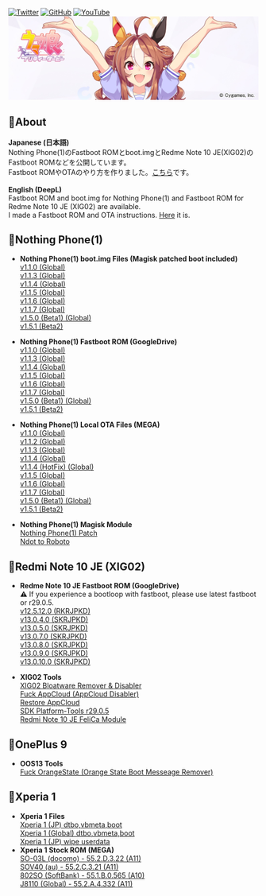 [![Twitter](https://img.shields.io/twitter/follow/ot_inc?style=flat&logo=twitter)](https://twitter.com/ot_inc)
[![GitHub](https://img.shields.io/github/followers/reindex-ot?style=flat&logo=github)](https://github.com/reindex-ot)
[![YouTube](https://img.shields.io/youtube/channel/subscribers/UCE5tVfXXLSonqBJ1GZmLuyw?style=flat&logo=youtube)](https://www.youtube.com/channel/UCE5tVfXXLSonqBJ1GZmLuyw)
[![Copano Rickey](https://raw.githubusercontent.com/reindex-ot/reindex-ot.github.io/main/image/copanorickey.jpg)](https://umamusume.jp/character/detail/?name=copanorickey)
<br>
## 📖About
<b>Japanese (日本語)</b><br>
Nothing Phone(1)のFastboot ROMとboot.imgとRedme Note 10 JE(XIG02)のFastboot ROMなどを公開しています。<br>
Fastboot ROMやOTAのやり方を作りました。[こちら](https://reindex-ot.github.io/how_to_use)です。<br>
<br>
<b>English (DeepL)</b><br>
Fastboot ROM and boot.img for Nothing Phone(1) and Fastboot ROM for Redme Note 10 JE (XIG02) are available.<br>
I made a Fastboot ROM and OTA instructions. [Here](https://reindex-ot.github.io/how_to_use) it is.<br>

## 📱Nothing Phone(1)
- <b>Nothing Phone(1) boot.img Files (Magisk patched boot included)</b><br>
[v1.1.0 (Global)](https://github.com/reindex-ot/reindex-ot.github.io/blob/main/boot_img/lahaina_boot_v1.1.0_Global.zip?raw=true)<br>
[v1.1.3 (Global)](https://github.com/reindex-ot/reindex-ot.github.io/blob/main/boot_img/lahaina_boot_v1.1.3_Global.zip?raw=true)<br>
[v1.1.4 (Global)](https://github.com/reindex-ot/reindex-ot.github.io/blob/main/boot_img/lahaina_boot_v1.1.4_Global.zip?raw=true)<br>
[v1.1.5 (Global)](https://github.com/reindex-ot/reindex-ot.github.io/blob/main/boot_img/lahaina_boot_v1.1.5_Global.zip?raw=true)<br>
[v1.1.6 (Global)](https://github.com/reindex-ot/reindex-ot.github.io/blob/main/boot_img/lahaina_boot_v1.1.6_Global.zip?raw=true)<br>
[v1.1.7 (Global)](https://github.com/reindex-ot/reindex-ot.github.io/blob/main/boot_img/lahaina_boot_v1.1.7_Global.zip?raw=true)<br>
[v1.5.0 (Beta1) (Global)](https://github.com/reindex-ot/reindex-ot.github.io/blob/main/boot_img/lahaina_boot_v1.5.0_Beta_Global.zip?raw=true)<br>
[v1.5.1 (Beta2)](https://github.com/reindex-ot/reindex-ot.github.io/blob/main/boot_img/lahaina_boot_v1.5.1_Beta_Global.zip?raw=true)<br>

- <b>Nothing Phone(1) Fastboot ROM (GoogleDrive)</b><br>
[v1.1.0 (Global)](https://drive.google.com/file/d/1-Gdamvxs1tMBcQvRIUoG_EbdFaaglfnS/view?usp=sharing)<br>
[v1.1.3 (Global)](https://drive.google.com/file/d/1kuGrqfM0HqPx8KcRZgag4e9exWig_y-f/view?usp=sharing)<br>
[v1.1.4 (Global)](https://drive.google.com/file/d/1-oqPz1IYrlXhDUR8F_prgtBgKFS2Jzpo/view?usp=sharing)<br>
[v1.1.5 (Global)](https://drive.google.com/file/d/1YzJd7FAGDn04eog-5VC9uzrp45PZYJOb/view?usp=sharing)<br>
[v1.1.6 (Global)](https://drive.google.com/file/d/13W7IWx_ObuOhZJgloK92nWT1F1gNLnGE/view?usp=sharing)<br>
[v1.1.7 (Global)](https://drive.google.com/file/d/1ABPWLm8oQLfDft2bTdrf_U0cG8FA5MaK/view?usp=sharing)<br>
[v1.5.0 (Beta1) (Global)](https://drive.google.com/file/d/1V1xlzbtBV06FnJH1mZp3FcQ152f01DkD/view?usp=sharing)<br>
[v1.5.1 (Beta2)](https://drive.google.com/file/d/1kFsNFPL-K_UAu4Zl2mdhjRUETb9yuoU_/view?usp=sharing)<br>

- <b>Nothing Phone(1) Local OTA Files (MEGA)</b><br>
[v1.1.0 (Global)](https://mega.nz/file/G8g0yCAb#Hcd1U7LK-Q4XpLKjDzOV3HKkRzo7deYSvI42aIIYuY0)<br>
[v1.1.2 (Global)](https://mega.nz/file/D94AwbRA#pTGVDBcJ9ItdG8dheCctb6T3PwCz7tEBz5LA8f7ku6U)<br>
[v1.1.3 (Global)](https://mega.nz/file/GoQGgZzD#L3Cm1dTtXPo1BFMCAV-cgM1kELWb_WJsWfwq0lrEuU0)<br>
[v1.1.4 (Global)](https://mega.nz/file/bg5VFK6J#_e8i_QpNZXyEjEU2CjtZGK9lgb-XypFAcqXsz1BfjYg)<br>
[v1.1.4 (HotFix) (Global)](https://mega.nz/file/X0BDHQoA#neBOopiUWQbHb1DKgtcQByf015nFT8zrY4VZ0sFfaG0)<br>
[v1.1.5 (Global)](https://mega.nz/file/SpBRCDAK#iieoMySHHwkJWD4tJY7tNmESPOSZ05dTC6RKHRZEkqY)<br>
[v1.1.6 (Global)](https://mega.nz/file/WtREnCSa#6bC6HPSjXoIVTdYDZGv-57C-4v0LOx6IgC1L4klRQnA)<br>
[v1.1.7 (Global)](https://mega.nz/file/a1p3nbbK#4ofRZ_466eyt6p6n51qti2YS5tVZ_dzhz5K2MnjZ7UM)<br>
[v1.5.0 (Beta1) (Global)](https://mega.nz/file/T9xSyRzL#eamdfM3ym0q43UDWcGwPBFzausPlAKmL4D1Hw3VjfD4)<br>
[v1.5.1 (Beta2)](https://mega.nz/file/W0wlGJzJ#nCzWu7kY4ZTjvR8EiuVnSYx-sc-76gNqZ7Awj8FYUs0)<br>

- <b>Nothing Phone(1) Magisk Module</b><br>
[Nothing Phone(1) Patch](https://github.com/reindex-ot/magisk-module-nothing)<br>
[Ndot to Roboto](https://github.com/reindex-ot/Ndot-to-Roboto)<br>

## 📱Redmi Note 10 JE (XIG02)
- <b>Redme Note 10 JE Fastboot ROM (GoogleDrive)</b><br>
⚠ If you experience a bootloop with fastboot, please use latest fastboot or r29.0.5.<br>
[v12.5.12.0 (RKRJPKD)](https://drive.google.com/file/d/1bM8MV-fR91U4Aj10ukmW4A0R5PsCAh9D/view?usp=sharing)<br>
[v13.0.4.0 (SKRJPKD)](https://drive.google.com/file/d/1OrBIFEGWaWJy76-XnCflxKZrnzF905wH/view?usp=sharing)<br>
[v13.0.5.0 (SKRJPKD)](https://drive.google.com/file/d/1VwBi9Tp62L8rHauE2_CytKPlgqhlZ1VV/view?usp=sharing)<br>
[v13.0.7.0 (SKRJPKD)](https://drive.google.com/file/d/1s4ZmdzNROjMww-_1PhEbyYY6TASxVYHn/view?usp=sharing)<br>
[v13.0.8.0 (SKRJPKD)](https://drive.google.com/file/d/14NX6yPcQJSK5PTRszD83-Rk8ca1AXLQn/view?usp=sharing)<br>
[v13.0.9.0 (SKRJPKD)](https://drive.google.com/file/d/1DLoJhGQL5Z0xGkXbWIPuBzZnJwTLAlGu/view?usp=sharing)<br>
[v13.0.10.0 (SKRJPKD)](https://drive.google.com/file/d/1kcAmCEv0xBI6eB-Y4iZdLtUAUa02Ajbe/view?usp=shareing)<br>

- <b>XIG02 Tools</b><br>
[XIG02 Bloatware Remover & Disabler](https://drive.google.com/file/d/1EMQ6pax-Boj67xyCixEF7Ql5oX_CtHKe/view?usp=sharing)<br>
[Fuck AppCloud (AppCloud Disabler)](https://drive.google.com/file/d/1C8Uszdsie91VcHmIpTP8EIxq9sQJ-IDu/view?usp=sharing)<br>
[Restore AppCloud](https://drive.google.com/file/d/1axGXUpmbaTE0uqQWoNvOerHUoEeWtYv2/view?usp=sharing)<br>
[SDK Platform-Tools r29.0.5](https://drive.google.com/file/d/1wDN0bfmWSEaAx9KoN-7GI4sW0qo3XRo6/view?usp=shareing)<br>
[Redmi Note 10 JE FeliCa Module](https://github.com/reindex-ot/magisk-module-iris-felica/releases)<br>

## 📱OnePlus 9
- <b>OOS13 Tools</b><br>
[Fuck OrangeState (Orange State Boot Messeage Remover)](https://drive.google.com/file/d/1MUlZYzqKGtAV4iqjjWHT4MMQe906LvmV/view?usp=sharing)<br>

## 📱Xperia 1
- <b>Xperia 1 Files</b><br>
[Xperia 1 (JP) dtbo,vbmeta,boot](https://github.com/reindex-ot/reindex-ot.github.io/blob/main/Xperia/Xperia1_JP_dtbo,vbmeta,boot.7z?raw=true)<br>
[Xperia 1 (Global) dtbo,vbmeta,boot](https://github.com/reindex-ot/reindex-ot.github.io/blob/main/Xperia/Xperia1_J8110_dtbo,vbmeta,boot.7z?raw=true)<br> 
[Xperia 1 (JP) wipe userdata](https://github.com/reindex-ot/reindex-ot.github.io/raw/main/Xperia/Xperia1_JP_wipe_userdata.7z?raw=true)<br>
- <b>Xperia 1 Stock ROM (MEGA)</b><br>
[SO-03L (docomo) - 55.2.D.3.22 (A11)](https://mega.nz/file/2ooAmYLI#ez4QfW3s4nipRKOT0vrby3NtFeCG0C4cCeQrziDOUW8)<br>
[SOV40 (au) - 55.2.C.3.21 (A11)](https://mega.nz/file/XwpHTSQZ#7ASh31HfdgbynMSiR3VuGMha20XT3Aetgk0sXghJp6w)<br>
[802SO (SoftBank) - 55.1.B.0.565 (A10)](https://mega.nz/file/j1wWGDSa#QCUxiMskO8txDOaAPSJfNYGR61Kcf8-VKCt4MZPofAk)<br>
[J8110 (Global) - 55.2.A.4.332 (A11)](https://mega.nz/file/j0YCBCRR#A8P_14aK5buec0dQAceGCWCFdHoTNo75DJgaTiSHU70)<br>

